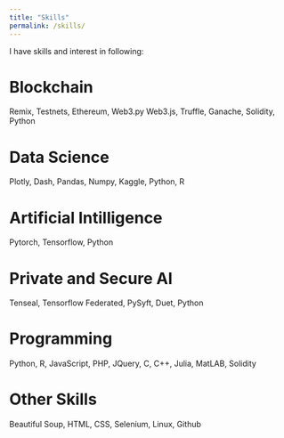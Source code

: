 ```yaml
---
title: "Skills"
permalink: /skills/
---
```


I have skills and interest in following: 


Blockchain
===========
Remix, Testnets, Ethereum, Web3.py Web3.js, Truffle, Ganache, Solidity, Python

Data Science
===========
Plotly, Dash, Pandas, Numpy, Kaggle, Python, R

Artificial Intilligence
===========
Pytorch, Tensorflow, Python 

Private and Secure AI
===========
Tenseal, Tensorflow Federated, PySyft, Duet, Python

Programming
===========
Python, R, JavaScript, PHP, JQuery, C, C++, Julia, MatLAB, Solidity

Other Skills
===========  
Beautiful Soup, HTML, CSS, Selenium, Linux, Github
